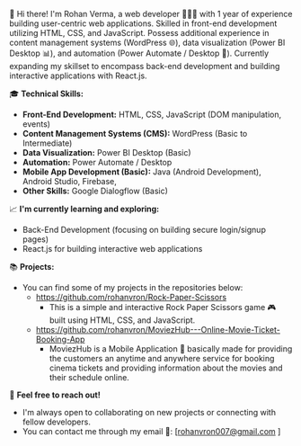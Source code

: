 👋 Hi there! I'm Rohan Verma, a web developer 👨🏻‍💻 with 1 year of experience building user-centric web applications.
Skilled in front-end development utilizing HTML, CSS, and JavaScript. Possess additional experience in content management systems (WordPress 🌐), 
data visualization (Power BI Desktop 📊), and automation (Power Automate / Desktop 🤖). Currently expanding my skillset to encompass 
back-end development and building interactive applications with React.js.

🎓 **Technical Skills:**

* **Front-End Development:** HTML, CSS, JavaScript (DOM manipulation, events)
* **Content Management Systems (CMS):** WordPress (Basic to Intermediate)
* **Data Visualization:** Power BI Desktop (Basic)
* **Automation:** Power Automate / Desktop 
* **Mobile App Development (Basic):** Java (Android Development), Android Studio, Firebase,
* **Other Skills:** Google Dialogflow (Basic)

📈 **I'm currently learning and exploring:**

* Back-End Development (focusing on building secure login/signup pages)
* React.js for building interactive web applications

📚 **Projects:**

* You can find some of my projects in the repositories below:
    * https://github.com/rohanvron/Rock-Paper-Scissors 
      - This is a simple and interactive Rock Paper Scissors game 🎮 built using HTML, CSS, and JavaScript.
    * https://github.com/rohanvron/MoviezHub---Online-Movie-Ticket-Booking-App 
      - MoviezHub is a Mobile Application 📱 basically made for providing the customers an anytime and anywhere service for booking cinema tickets and providing information about the movies and their schedule online.

🤝 **Feel free to reach out!**

* I'm always open to collaborating on new projects or connecting with fellow developers.
* You can contact me through my email 📧: [rohanvron007@gmail.com
] 


<!---
rohanvron/rohanvron is a ✨ special ✨ repository because its `README.md` (this file) appears on your GitHub profile.
You can click the Preview link to take a look at your changes.
--->
